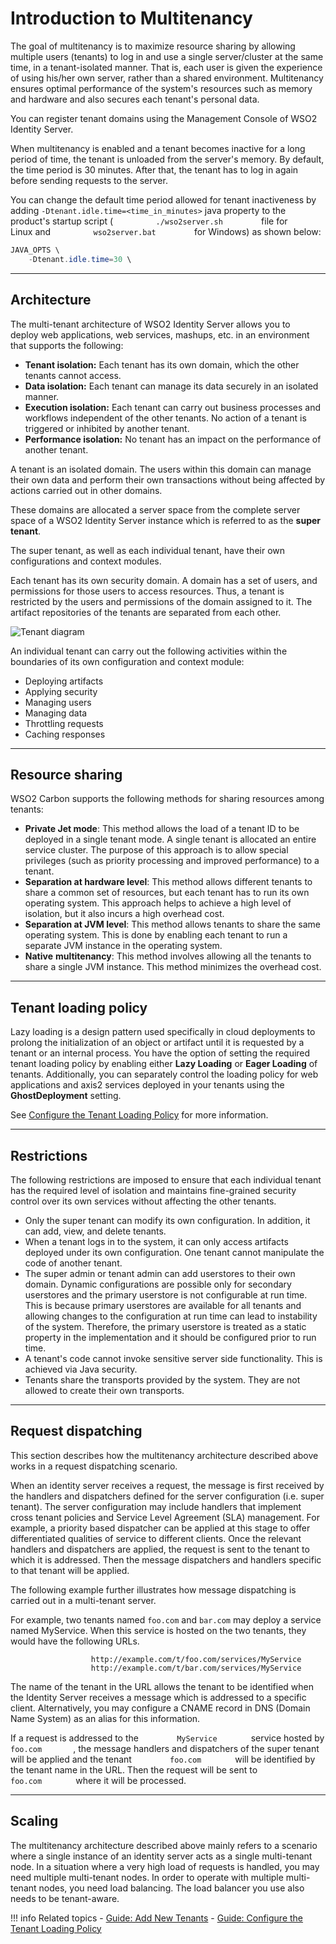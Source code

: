 # Introduction to Multitenancy

The goal of multitenancy is to maximize resource sharing by allowing
multiple users (tenants) to log in and use a single server/cluster at
the same time, in a tenant-isolated manner. That is, each user is given
the experience of using his/her own server, rather than a shared
environment. Multitenancy ensures optimal performance of the system's
resources such as memory and hardware and also secures each tenant's
personal data.

You can register tenant domains using the Management Console of WSO2
Identity Server.

When multitenancy is enabled and a tenant becomes inactive for a long
period of time, the tenant is unloaded from the server's memory. By
default, the time period is 30 minutes. After that, the tenant has to
log in again before sending requests to the server.

You can change the default time period allowed for tenant inactiveness by
adding `-Dtenant.idle.time=<time_in_minutes>` java
property to the product's startup script (
`          ./wso2server.sh         ` file for Linux and
`          wso2server.bat         ` for Windows) as shown below:

  
``` java
JAVA_OPTS \
    -Dtenant.idle.time=30 \
```

---

## Architecture

The multi-tenant architecture of WSO2 Identity Server allows you to deploy web
applications, web services, mashups, etc. in an
environment that supports the following:

-   **Tenant isolation:** Each tenant has its own domain, which the
    other tenants cannot access.
-   **Data isolation:** Each tenant can manage its data securely in an
    isolated manner.
-   **Execution isolation:** Each tenant can carry out business
    processes and workflows independent of the other tenants. No action
    of a tenant is triggered or inhibited by another tenant.
-   **Performance isolation:** No tenant has an impact on the
    performance of another tenant.

A tenant is an isolated domain. The users within this domain can manage
their own data and perform their own transactions without being affected
by actions carried out in other domains.

These domains are allocated a server space from the complete server space
of a WSO2 Identity Server instance which is referred to as the **super tenant**.

The super tenant, as well as each individual tenant, have their own configurations and context modules. 

Each tenant has its own security domain. A domain has a set of users,
and permissions for those users to access resources. Thus, a tenant is
restricted by the users and permissions of the domain assigned to it.
The artifact repositories of the tenants are separated from each other.

![Tenant diagram]({{base_path}}/assets/img/concepts/tenant-diagram.png)

An individual tenant can carry out the following activities within the
boundaries of its own configuration and context module:

-   Deploying artifacts
-   Applying security
-   Managing users
-   Managing data
-   Throttling requests
-   Caching responses

<!-- WSO2 Carbon provides a number of Admin services which have special
privileges to manage the server. These admin services are deployed
in the super tenant. Other tenants can make use of these admin services
to manage their deployment. The admin services operate in a tenant aware
fashion. Thus, privileges and restrictions that apply to any client
using an admin service are taken into account. -->

---

## Resource sharing

WSO2 Carbon supports the following methods for sharing resources among
tenants:

-   **Private Jet mode**: This method allows the load of a tenant ID to
    be deployed in a single tenant mode. A single tenant is allocated an
    entire service cluster. The purpose of this approach is to allow
    special privileges (such as priority processing and improved
    performance) to a tenant.
-   **Separation at hardware level**: This method allows different
    tenants to share a common set of resources, but each tenant has to
    run its own operating system. This approach helps to achieve a high
    level of isolation, but it also incurs a high overhead cost.
-   **Separation at JVM level**: This method allows tenants to share
    the same operating system. This is done by enabling each tenant to
    run a separate JVM instance in the operating system.
-   **Native** **multitenancy**: This method involves allowing all the
    tenants to share a single JVM instance. This method minimizes the
    overhead cost.

---

## Tenant loading policy

Lazy loading is a design pattern used specifically in cloud deployments
to prolong the initialization of an object or artifact until it is
requested by a tenant or an internal process. You have the option of setting the
required tenant loading policy by enabling either **Lazy Loading** or
**Eager Loading** of tenants. Additionally, you can separately control
the loading policy for web applications and axis2 services deployed in
your tenants using the **GhostDeployment** setting.

See [Configure the Tenant Loading Policy]({{base_path}}/guides/tenants/configure-the-tenant-loading-policy) for more information.

---

## Restrictions

The following restrictions are imposed to ensure that each individual
tenant has the required level of isolation and maintains fine-grained
security control over its own services without affecting the other
tenants.

-   Only the super tenant can modify its own configuration. In addition,
    it can add, view, and delete tenants.
-   When a tenant logs in to the system, it can only access artifacts
    deployed under its own configuration. One tenant cannot manipulate
    the code of another tenant.
-   The super admin or tenant admin can add userstores to their own
    domain. Dynamic configurations are possible only for secondary userstores 
    and the primary userstore is not configurable at run time.
    This is because primary userstores are available for all tenants
    and allowing changes to the configuration at run time can lead to
    instability of the system. Therefore, the primary userstore is
    treated as a static property in the implementation and it should be
    configured prior to run time.
-   A tenant's code cannot invoke sensitive server side functionality.
    This is achieved via Java security.
-   Tenants share the transports provided by the system. They are not
    allowed to create their own transports.

---

## Request dispatching

This section describes how the multitenancy architecture described
above works in a request dispatching scenario.

When an identity server receives a request, the message is first received
by the handlers and dispatchers defined for the server configuration
(i.e. super tenant). The server configuration may include handlers that
implement cross tenant policies and Service Level Agreement (SLA)
management. For example, a priority based dispatcher can be applied at
this stage to offer differentiated qualities of service to different
clients. Once the relevant handlers and dispatchers are applied, the
request is sent to the tenant to which it is addressed. Then the message
dispatchers and handlers specific to that tenant will be applied.

The following example further illustrates how message dispatching is
carried out in a multi-tenant server.

For example, two tenants named `foo.com` and `bar.com` may deploy a service
named MyService. When this service is hosted on the two tenants, they
would have the following URLs.

`                   http://example.com/t/foo.com/services/MyService                 `  
`                   http://example.com/t/bar.com/services/MyService                 `

The name of the tenant in the URL allows the tenant to be identified
when the Identity Server receives a message which is addressed to a
specific client. Alternatively, you may configure a CNAME record in DNS
(Domain Name System) as an alias for this information.

If a request is addressed to the `         MyService        ` service
hosted by `         foo.com        `, the message handlers and
dispatchers of the super tenant will be applied and the tenant
`         foo.com        ` will be identified by the tenant name in the
URL. Then the request will be sent to `         foo.com        ` where
it will be processed.

---

## Scaling

The multitenancy architecture described above mainly refers to a
scenario where a single instance of an identity server acts as a single
multi-tenant node. In a situation where a very high load of requests is
handled, you may need multiple multi-tenant nodes. In order to operate
with multiple multi-tenant nodes, you need load balancing. The load
balancer you use also needs to be tenant-aware.

!!! info Related topics 
    - [Guide: Add New Tenants]({{base_path}}/guides/tenants/add-new-tenants/)
    - [Guide: Configure the Tenant Loading Policy]({{base_path}}/guides/tenants/configure-the-tenant-loading-policy/)
